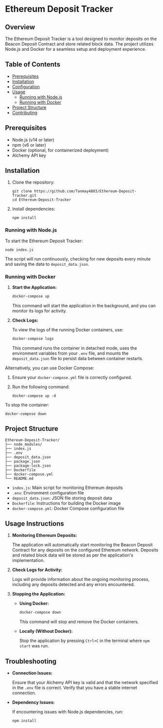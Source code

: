 # Ethereum Deposit Tracker

## Overview

The Ethereum Deposit Tracker is a tool designed to monitor deposits on the Beacon Deposit Contract and store related block data. The project utilizes Node.js and Docker for a seamless setup and deployment experience.

## Table of Contents

- [Prerequisites](#prerequisites)
- [Installation](#installation)
- [Configuration](#configuration)
- [Usage](#usage)
  - [Running with Node.js](#running-with-nodejs)
  - [Running with Docker](#running-with-docker)
- [Project Structure](#project-structure)
- [Contributing](#contributing)

## Prerequisites

- Node.js (v14 or later)
- npm (v6 or later)
- Docker (optional, for containerized deployment)
- Alchemy API key

## Installation

1. Clone the repository:
   ```
   git clone https://github.com/Tanmay4803/Ethereum-Deposit-Tracker.git
   cd Ethereum-Deposit-Tracker
   ```

2. Install dependencies:
   ```
   npm install
   ```

### Running with Node.js

To start the Ethereum Deposit Tracker:

```
node index.js
```

The script will run continuously, checking for new deposits every minute and saving the data to `deposit_data.json`.

### Running with Docker

1. **Start the Application:**

    ```bash
    docker-compose up
    ```

    This command will start the application in the background, and you can monitor its logs for activity.

2. **Check Logs:**

    To view the logs of the running Docker containers, use:

    ```bash
    docker-compose logs
    ```
   This command runs the container in detached mode, uses the environment variables from your `.env` file, and mounts the `deposit_data.json` file to persist data between container restarts.

Alternatively, you can use Docker Compose:

1. Ensure your `docker-compose.yml` file is correctly configured.

2. Run the following command:
   ```
   docker-compose up -d
   ```

To stop the container:
```
docker-compose down
```

## Project Structure

```
Ethereum-Deposit-Tracker/
├── node_modules/
├── index.js
├── .env
├── deposit_data.json
├── package.json
├── package-lock.json
├── Dockerfile
├── docker-compose.yml
└── README.md
```

- `index.js`: Main script for monitoring Ethereum deposits
- `.env`: Environment configuration file
- `deposit_data.json`: JSON file storing deposit data
- `Dockerfile`: Instructions for building the Docker image
- `docker-compose.yml`: Docker Compose configuration file

## Usage Instructions

1. **Monitoring Ethereum Deposits:**

    The application will automatically start monitoring the Beacon Deposit Contract for any deposits on the configured Ethereum network. Deposits and related block data will be stored as per the application's implementation.

2. **Check Logs for Activity:**

    Logs will provide information about the ongoing monitoring process, including any deposits detected and any errors encountered.

3. **Stopping the Application:**

    - **Using Docker:**

      ```bash
      docker-compose down
      ```

      This command will stop and remove the Docker containers.

    - **Locally (Without Docker):**

      Stop the application by pressing `Ctrl+C` in the terminal where `npm start` was run.

## Troubleshooting

- **Connection Issues:**

  Ensure that your Alchemy API key is valid and that the network specified in the `.env` file is correct. Verify that you have a stable internet connection.

- **Dependency Issues:**

  If encountering issues with Node.js dependencies, run:

  ```bash
  npm install
  ```